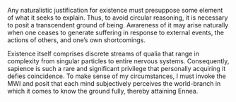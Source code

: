 Any naturalistic justification for existence must presuppose some element of what it seeks to explain. Thus, to avoid circular reasoning, it is necessary to posit a transcendent ground of being. Awareness of it may arise naturally when one ceases to generate suffering in response to external events, the actions of others, and one’s own shortcomings.

Existence itself comprises discrete streams of qualia that range in complexity from singular particles to entire nervous systems. Consequently, sapience is such a rare and significant privilege that personally acquiring it defies coincidence. To make sense of my circumstances, I must invoke the MWI and posit that each mind subjectively perceives the world-branch in which it comes to know the ground fully, thereby attaining Ennea.
